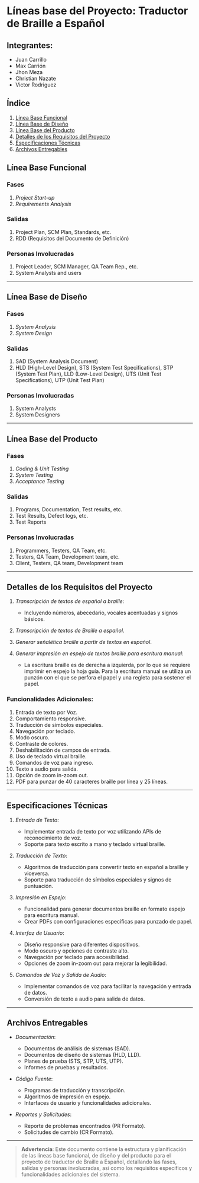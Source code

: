 # Líneas base del Proyecto: Traductor de Braille a Español

## Integrantes:
- Juan Carrillo
- Max Carrión
- Jhon Meza
- Christian Nazate
- Victor Rodriguez

## Índice
1. [Línea Base Funcional](#línea-base-funcional)
2. [Línea Base de Diseño](#línea-base-de-diseño)
3. [Línea Base del Producto](#línea-base-del-producto)
4. [Detalles de los Requisitos del Proyecto](#detalles-de-los-requisitos-del-proyecto)
5. [Especificaciones Técnicas](#especificaciones-técnicas)
6. [Archivos Entregables](#archivos-entregables)

## Línea Base Funcional

### Fases
1. *Project Start-up*
2. *Requirements Analysis*

### Salidas
1. Project Plan, SCM Plan, Standards, etc.
2. RDD (Requisitos del Documento de Definición)

### Personas Involucradas
1. Project Leader, SCM Manager, QA Team Rep., etc.
2. System Analysts and users

---

## Línea Base de Diseño

### Fases
1. *System Analysis*
2. *System Design*

### Salidas
1. SAD (System Analysis Document)
2. HLD (High-Level Design), STS (System Test Specifications), STP (System Test Plan), LLD (Low-Level Design), UTS (Unit Test Specifications), UTP (Unit Test Plan)

### Personas Involucradas
1. System Analysts
2. System Designers

---

## Línea Base del Producto

### Fases
1. *Coding & Unit Testing*
2. *System Testing*
3. *Acceptance Testing*

### Salidas
1. Programs, Documentation, Test results, etc.
2. Test Results, Defect logs, etc.
3. Test Reports

### Personas Involucradas
1. Programmers, Testers, QA Team, etc.
2. Testers, QA Team, Development team, etc.
3. Client, Testers, QA team, Development team

---

## Detalles de los Requisitos del Proyecto

1. *Transcripción de textos de español a braille*:
   - Incluyendo números, abecedario, vocales acentuadas y signos básicos.

2. *Transcripción de textos de Braille a español*.

3. *Generar señalética braille a partir de textos en español*.

4. *Generar impresión en espejo de textos braille para escritura manual*:
   - La escritura braille es de derecha a izquierda, por lo que se requiere imprimir en espejo la hoja guía. Para la escritura manual se utiliza un punzón con el que se perfora el papel y una regleta para sostener el papel.

### Funcionalidades Adicionales:

1. Entrada de texto por Voz.
2. Comportamiento responsive.
3. Traducción de símbolos especiales.
4. Navegación por teclado.
5. Modo oscuro.
6. Contraste de colores.
7. Deshabilitación de campos de entrada.
8. Uso de teclado virtual braille.
9. Comandos de voz para ingreso.
10. Texto a audio para salida.
11. Opción de zoom in-zoom out.
12. PDF para punzar de 40 caracteres braille por línea y 25 líneas.

---

## Especificaciones Técnicas

1. *Entrada de Texto*:
   - Implementar entrada de texto por voz utilizando APIs de reconocimiento de voz.
   - Soporte para texto escrito a mano y teclado virtual braille.

2. *Traducción de Texto*:
   - Algoritmos de traducción para convertir texto en español a braille y viceversa.
   - Soporte para traducción de símbolos especiales y signos de puntuación.

3. *Impresión en Espejo*:
   - Funcionalidad para generar documentos braille en formato espejo para escritura manual.
   - Crear PDFs con configuraciones específicas para punzado de papel.

4. *Interfaz de Usuario*:
   - Diseño responsive para diferentes dispositivos.
   - Modo oscuro y opciones de contraste alto.
   - Navegación por teclado para accesibilidad.
   - Opciones de zoom in-zoom out para mejorar la legibilidad.

5. *Comandos de Voz y Salida de Audio*:
   - Implementar comandos de voz para facilitar la navegación y entrada de datos.
   - Conversión de texto a audio para salida de datos.

---

## Archivos Entregables

- *Documentación*:
  - Documentos de análisis de sistemas (SAD).
  - Documentos de diseño de sistemas (HLD, LLD).
  - Planes de prueba (STS, STP, UTS, UTP).
  - Informes de pruebas y resultados.

- *Código Fuente*:
  - Programas de traducción y transcripción.
  - Algoritmos de impresión en espejo.
  - Interfaces de usuario y funcionalidades adicionales.

- *Reportes y Solicitudes*:
  - Reporte de problemas encontrados (PR Formato).
  - Solicitudes de cambio (CR Formato).

---

> **Advertencia**: Este documento contiene la estructura y planificación de las líneas base funcional, de diseño y del producto para el proyecto de traductor de Braille a Español, detallando las fases, salidas y personas involucradas, así como los requisitos específicos y funcionalidades adicionales del sistema.